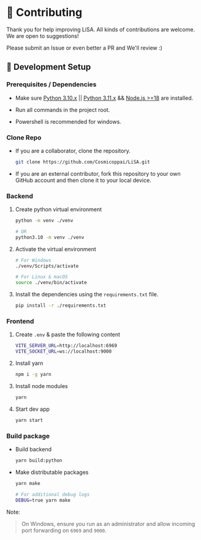 # 🤝 Contributing

Thank you for help improving LiSA. All kinds of contributions are welcome. We are open to suggestions!

Please submit an Issue or even better a PR and We'll review :)

## 📖 Development Setup

### Prerequisites / Dependencies

- Make sure [Python 3.10.x](https://www.python.org/downloads/release/python-31014) || [Python 3.11.x](https://www.python.org/downloads/release/python-3119) && [Node.js >=18](https://nodejs.org/en/download/package-manager) are installed.

- Run all commands in the project root.

- Powershell is recommended for windows.

### Clone Repo

- If you are a collaborator, clone the repository.
    ```bash
    git clone https://github.com/Cosmicoppai/LiSA.git
    ```
- If you are an external contributor, fork this repository to your own GitHub account and then clone it to your local device.

### Backend

1. Create python virtual environment

    ```bash
    python -m venv ./venv

    # OR
    python3.10 -m venv ./venv
    ```

2. Activate the virtual environment

    ```bash
    # For Windows
    ./venv/Scripts/activate

    # For Linux & macOS
    source ./venv/bin/activate
    ```

3. Install the dependencies using the `requirements.txt` file.

    ```bash
    pip install -r ./requirements.txt
    ```

### Frontend

1. Create `.env` & paste the following content

    ```bash
    VITE_SERVER_URL=http://localhost:6969
    VITE_SOCKET_URL=ws://localhost:9000
    ```

3. Install yarn
    ```bash
    npm i -g yarn
    ```

3. Install node modules

    ```bash
    yarn
    ```

4. Start dev app
    ```bash
    yarn start
    ```

### Build package

- Build backend
    ```bash
    yarn build:python
    ```

- Make distributable packages
    ```bash
    yarn make

    # For additional debug logs
    DEBUG=true yarn make
    ```


Note:

> On Windows, ensure you run as an administrator and allow incoming port forwarding on `6969` and `9000`.
